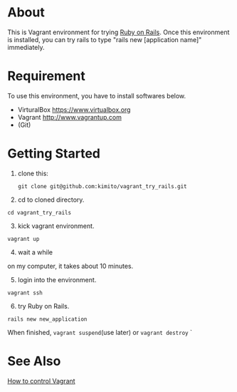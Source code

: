 # About
This is Vagrant environment for trying [Ruby on Rails](https://github.com/rails/rails).
Once this environment is installed, you can try rails to type "rails new [application name]" immediately.

# Requirement
To use this environment, you have to install softwares below.

* VirturalBox
<https://www.virtualbox.org>
* Vagrant
<http://www.vagrantup.com>
* (Git)

# Getting Started
1. clone this:

   `git clone git@github.com:kimito/vagrant_try_rails.git`

2. cd to cloned directory.

  `cd vagrant_try_rails`

3. kick vagrant environment.

  `vagrant up`

4. wait a while

  on my computer, it takes about 10 minutes.

5. login into the environment.

  `vagrant ssh`

6. try Ruby on Rails.

  `rails new new_application`

When finished, `vagrant suspend`(use later) or `vagrant destroy`
`
# See Also
  [How to control Vagrant](http://docs.vagrantup.com/v2/cli/index.html)
